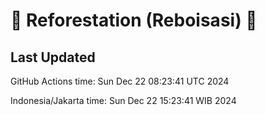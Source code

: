 
# 🌳 Reforestation (Reboisasi) 🌲

## Last Updated

GitHub Actions time: Sun Dec 22 08:23:41 UTC 2024

Indonesia/Jakarta time: Sun Dec 22 15:23:41 WIB 2024

